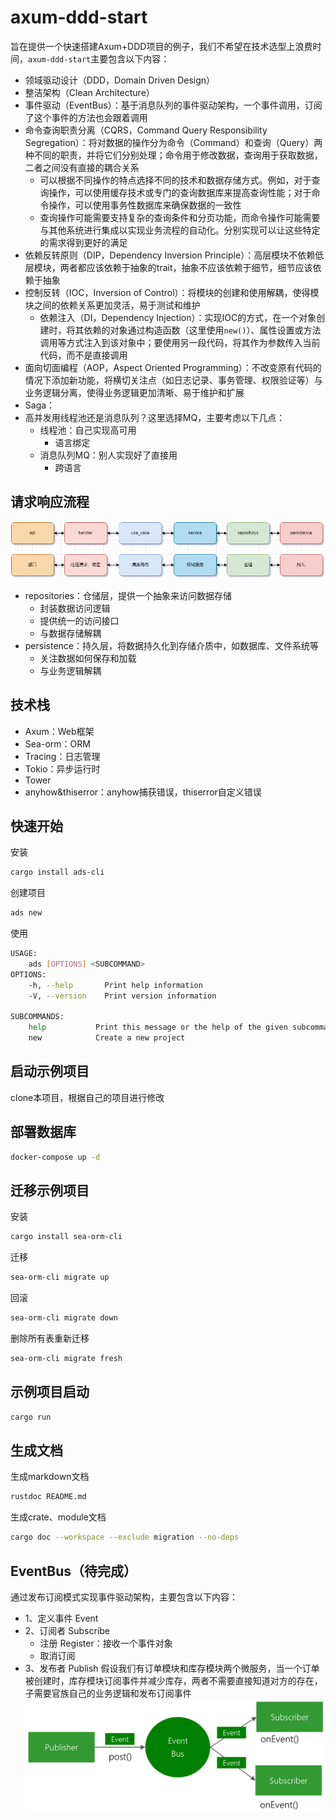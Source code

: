 # axum-ddd-start

旨在提供一个快速搭建Axum+DDD项目的例子，我们不希望在技术选型上浪费时间，`axum-ddd-start`主要包含以下内容：

* 领域驱动设计（DDD，Domain Driven Design）
* 整洁架构（Clean Architecture）
* 事件驱动（EventBus）：基于消息队列的事件驱动架构，一个事件调用，订阅了这个事件的方法也会跟着调用
* 命令查询职责分离（CQRS，Command Query Responsibility Segregation）：将对数据的操作分为命令（Command）和查询（Query）两种不同的职责，并将它们分别处理；命令用于修改数据，查询用于获取数据，二者之间没有直接的耦合关系
  * 可以根据不同操作的特点选择不同的技术和数据存储方式。例如，对于查询操作，可以使用缓存技术或专门的查询数据库来提高查询性能；对于命令操作，可以使用事务性数据库来确保数据的一致性
  * 查询操作可能需要支持复杂的查询条件和分页功能，而命令操作可能需要与其他系统进行集成以实现业务流程的自动化。分别实现可以让这些特定的需求得到更好的满足
* 依赖反转原则（DIP，Dependency Inversion Principle）：高层模块不依赖低层模块，两者都应该依赖于抽象的trait，抽象不应该依赖于细节，细节应该依赖于抽象
* 控制反转（IOC，Inversion of Control）：将模块的创建和使用解耦，使得模块之间的依赖关系更加灵活，易于测试和维护
  * 依赖注入（DI，Dependency Injection）：实现IOC的方式，在一个对象创建时，将其依赖的对象通过构造函数（这里使用`new()`）、属性设置或方法调用等方式注入到该对象中；要使用另一段代码，将其作为参数传入当前代码，而不是直接调用
* 面向切面编程（AOP，Aspect Oriented Programming）：不改变原有代码的情况下添加新功能，将横切关注点（如日志记录、事务管理、权限验证等）与业务逻辑分离，使得业务逻辑更加清晰、易于维护和扩展
* Saga：
* 高并发用线程池还是消息队列？这里选择MQ，主要考虑以下几点：
  * 线程池：自己实现高可用
    * 语言绑定
  * 消息队列MQ：别人实现好了直接用
    * 跨语言

## 请求响应流程

![请求流程](README.assets/%E8%AF%B7%E6%B1%82%E6%B5%81%E7%A8%8B.drawio.png)

* repositories：仓储层，提供一个抽象来访问数据存储
  * 封装数据访问逻辑
  * 提供统一的访问接口
  * 与数据存储解耦
* persistence：持久层，将数据持久化到存储介质中，如数据库、文件系统等
  * 关注数据如何保存和加载
  * 与业务逻辑解耦

## 技术栈

* Axum：Web框架
* Sea-orm：ORM
* Tracing：日志管理
* Tokio：异步运行时
* Tower
* anyhow&thiserror：anyhow捕获错误，thiserror自定义错误

## 快速开始

安装

```bash
cargo install ads-cli
```

创建项目

```bash
ads new
```

使用

```bash
USAGE:
    ads [OPTIONS] <SUBCOMMAND>
OPTIONS:
    -h, --help       Print help information
    -V, --version    Print version information

SUBCOMMANDS:
    help           Print this message or the help of the given subcommand(s)
    new            Create a new project
```

## 启动示例项目

clone本项目，根据自己的项目进行修改

## 部署数据库

```bash
docker-compose up -d
```

## 迁移示例项目

安装

```bash
cargo install sea-orm-cli
```

迁移

```bash
sea-orm-cli migrate up
```

回滚

```bash
sea-orm-cli migrate down
```

删除所有表重新迁移

```bash
sea-orm-cli migrate fresh
```

## 示例项目启动

```bash
cargo run
```

## 生成文档

生成markdown文档

```bash
rustdoc README.md
```

生成crate、module文档

```bash
cargo doc --workspace --exclude migration --no-deps
```

## EventBus（待完成）

通过发布订阅模式实现事件驱动架构，主要包含以下内容：

* 1、定义事件 Event
* 2、订阅者 Subscribe
  * 注册 Register：接收一个事件对象
  * 取消订阅
* 3、发布者 Publish
假设我们有订单模块和库存模块两个微服务，当一个订单被创建时，库存模块订阅事件并减少库存，两者不需要直接知道对方的存在，子需要官族自己的业务逻辑和发布订阅事件
![EventBus-Publish-Subscribe.png](README.assets/EventBus-Publish-Subscribe.png)
